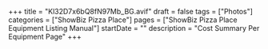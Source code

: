 +++
title = "Kl32D7x6bQ8fN97Mb_BG.avif"
draft = false
tags = ["Photos"]
categories = ["ShowBiz Pizza Place"]
pages = ["ShowBiz Pizza Place Equipment Listing Manual"]
startDate = ""
description = "Cost Summary Per Equipment Page"
+++
